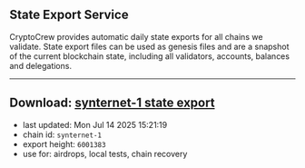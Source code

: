 ## State Export Service
CryptoCrew provides automatic daily state exports for all chains we validate. State export files can be used as genesis files and are a snapshot of the current blockchain state, including all validators, accounts, balances and delegations.

---
**Download: [synternet-1 state export](https://dl-eu2.ccvalidators.com/SERVICE/synternet/synternet-1_export_6001383.json)**
---

- last updated: Mon Jul 14 2025 15:21:19
- chain id: `synternet-1`
- export height: `6001383`
- use for: airdrops, local tests, chain recovery
